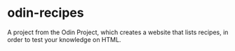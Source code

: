 # odin-recipes

A project from the Odin Project, which creates a website that lists recipes, in order to test your knowledge on HTML.